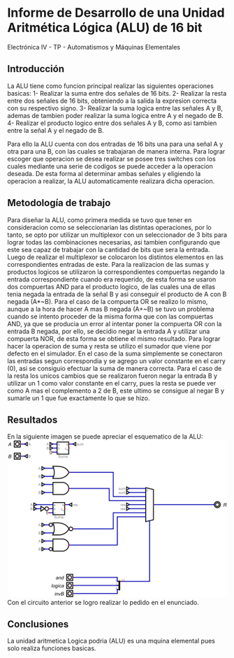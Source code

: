 # Informe de Desarrollo de una Unidad Aritmética Lógica (ALU) de 16 bit

Electrónica IV - TP - Automatismos y Máquinas Elementales

## Introducción

La ALU tiene como funcion principal realizar las siguientes operaciones basicas:
1- Realizar la suma entre dos señales de 16 bits.
2- Realizar la resta entre dos señales de 16 bits, obteniendo a la salida la expresion correcta con su respectivo signo.
3- Realizar la suma logica entre las señales A y B, ademas de tambien poder realizar la suma logica entre A y el negado de B.
4- Realizar el producto logico entre dos señales A y B, como asi tambien entre la señal A y el negado de B.

Para ello la ALU cuenta con dos entradas de 16 bits una para una señal A y otra para una B, con las cuales se trabajaran de manera interna.
Para lograr escoger que operacion se desea realizar se posee tres switches con los cuales mediante una serie de codigos se puede acceder a la operacion
deseada.
De esta forma al determinar ambas señales y eligiendo la operacion a realizar, la ALU automaticamente realizara dicha operacion.

## Metodología de trabajo

Para diseñar la ALU, como primera medida se tuvo que tener en consideracion como se seleccionarian las distintas operaciones, por lo tanto, se opto por 
utilizar un multiplexor con un seleccionador de 3 bits para lograr todas las combinaciones necesarias, asi tambien configurando que este sea capaz de trabajar
con la cantidad de bits que sera la entrada. Luego de realizar el multiplexor se colocaron los distintos elementos en las correspondientes entradas de este.
Para la realizacion de las sumas y productos logicos se utilizaron la correspondientes compuertas negando la entrada correspondiente cuando era requerido, de
esta forma se usaron dos compuertas AND para el producto logico, de las cuales una de ellas tenia negada la entrada de la señal B y asi conseguir el producto de 
A con B negada (A*~B). Para el caso de la compuerta OR se realizo lo mismo, aunque a la hora de hacer A mas B negada (A+~B) se tuvo un problema cuando se intento
proceder de la misma forma que con las compuertas AND, ya que se producia un error al intentar poner la compuerta OR con la entrada B negada, por ello, se decidio 
negar la entrada A y utilizar una compuerta NOR, de esta forma se obtiene el mismo resultado.
Para lograr hacer la operacion de suma y resta se utilizo el sumador que viene por defecto en el simulador. En el caso de la suma simplemente se conectaron las
entradas segun correspondia y se agrego un valor constante en el carry (0), asi se consiguio efectuar la suma de manera correcta. Para el caso de la resta los unicos
cambios que se realizaron fueron negar la entrada B y utilizar un 1 como valor constante en el carry, pues la resta se puede ver como A mas el complemento a 2 de B, 
este ultimo se consigue al negar B y sumarle un 1 que fue exactamente lo que se hizo.

## Resultados

En la siguiente imagen se puede apreciar el esquematico de la ALU:
![](unidad_aritmetica_logica.png)
Con el circuito anterior se logro realizar lo pedido en el enunciado.
## Conclusiones

La unidad aritmetica Logica podria (ALU) es una mquina elemental pues solo realiza funciones basicas.